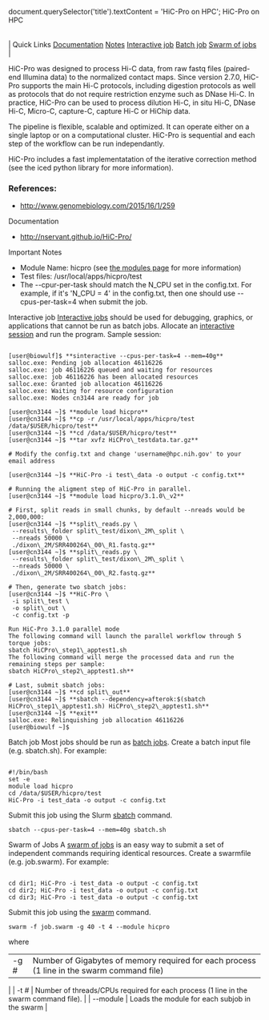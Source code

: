 

document.querySelector('title').textContent = 'HiC-Pro on HPC';
HiC-Pro on HPC


|  |
| --- |
| 
Quick Links
[Documentation](#doc)
[Notes](#notes)
[Interactive job](#int) 
[Batch job](#sbatch) 
[Swarm of jobs](#swarm) 
 |

  HiC-Pro was designed to process Hi-C data, from raw fastq files (paired-end 
 Illumina data) to the normalized contact maps. Since version 2.7.0, HiC-Pro 
 supports the main Hi-C protocols, including digestion protocols as well 
 as protocols that do not require restriction enzyme such as DNase Hi-C. 
 In practice, HiC-Pro can be used to process dilution Hi-C, in situ Hi-C, 
 DNase Hi-C, Micro-C, capture-C, capture Hi-C or HiChip data.  

 The pipeline is flexible, scalable and optimized. It can operate either 
 on a single laptop or on a computational cluster. HiC-Pro is sequential 
 and each step of the workflow can be run independantly.  

 HiC-Pro includes a fast implementatation of the iterative correction method 
 (see the iced python library for more information).


### References:

 * <http://www.genomebiology.com/2015/16/1/259>


Documentation
* <http://nservant.github.io/HiC-Pro/>



Important Notes
* Module Name: hicpro (see [the modules 
 page](/apps/modules.html) for more information)
* Test files: /usr/local/apps/hicpro/test
* The --cpur-per-task should match the N\_CPU set in the config.txt. For example, if it's 'N\_CPU = 4' in the config.txt, then one should use --cpus-per-task=4 when submit the job.





Interactive job
[Interactive jobs](/docs/userguide.html#int) should be used for debugging, graphics, or applications that cannot be run as batch jobs.
Allocate an [interactive session](/docs/userguide.html#int) and run the program. Sample session:



```

[user@biowulf]$ **sinteractive --cpus-per-task=4 --mem=40g**
salloc.exe: Pending job allocation 46116226
salloc.exe: job 46116226 queued and waiting for resources
salloc.exe: job 46116226 has been allocated resources
salloc.exe: Granted job allocation 46116226
salloc.exe: Waiting for resource configuration
salloc.exe: Nodes cn3144 are ready for job

[user@cn3144 ~]$ **module load hicpro**
[user@cn3144 ~]$ **cp -r /usr/local/apps/hicpro/test /data/$USER/hicpro/test**
[user@cn3144 ~]$ **cd /data/$USER/hicpro/test**
[user@cn3144 ~]$ **tar xvfz HiCPro\_testdata.tar.gz**

# Modify the config.txt and change 'username@hpc.nih.gov' to your email address

[user@cn3144 ~]$ **HiC-Pro -i test\_data -o output -c config.txt**

# Running the aligment step of HiC-Pro in parallel.
[user@cn3144 ~]$ **module load hicpro/3.1.0\_v2**

# First, split reads in small chunks, by default --nreads would be 2,000,000:
[user@cn3144 ~]$ **split\_reads.py \
 --results\_folder split\_test/dixon\_2M\_split \
 --nreads 50000 \
 ./dixon\_2M/SRR400264\_00\_R1.fastq.gz** 
[user@cn3144 ~]$ **split\_reads.py \
 --results\_folder split\_test/dixon\_2M\_split \
 --nreads 50000 \
 ./dixon\_2M/SRR400264\_00\_R2.fastq.gz** 

# Then, generate two sbatch jobs:
[user@cn3144 ~]$ **HiC-Pro \
 -i split\_test \
 -o split\_out \
 -c config.txt -p

Run HiC-Pro 3.1.0 parallel mode
The following command will launch the parallel workflow through 5 torque jobs:
sbatch HiCPro\_step1\_apptest1.sh
The following command will merge the processed data and run the remaining steps per sample:
sbatch HiCPro\_step2\_apptest1.sh** 

# Last, submit sbatch jobs:
[user@cn3144 ~]$ **cd split\_out**
[user@cn3144 ~]$ **sbatch --dependency=afterok:$(sbatch HiCPro\_step1\_apptest1.sh) HiCPro\_step2\_apptest1.sh** 
[user@cn3144 ~]$ **exit**
salloc.exe: Relinquishing job allocation 46116226
[user@biowulf ~]$

```




Batch job
Most jobs should be run as [batch jobs](/docs/userguide.html#submit).
Create a batch input file (e.g. sbatch.sh). For example:



```

#!/bin/bash
set -e
module load hicpro
cd /data/$USER/hicpro/test
HiC-Pro -i test_data -o output -c config.txt
```

Submit this job using the Slurm [sbatch](/docs/userguide.html) command.



```
sbatch --cpus-per-task=4 --mem=40g sbatch.sh
```

Swarm of Jobs 
A [swarm of jobs](/apps/swarm.html) is an easy way to submit a set of independent commands requiring identical resources.
Create a swarmfile (e.g. job.swarm). For example:



```

cd dir1; HiC-Pro -i test_data -o output -c config.txt
cd dir2; HiC-Pro -i test_data -o output -c config.txt
cd dir3; HiC-Pro -i test_data -o output -c config.txt
```

Submit this job using the [swarm](/apps/swarm.html) command.



```
swarm -f job.swarm -g 40 -t 4 --module hicpro
```

where
 

|  |  |
| --- | --- |
| -g *#*  | Number of Gigabytes of memory required for each process (1 line in the swarm command file)
  |
| -t *#* | Number of threads/CPUs required for each process (1 line in the swarm command file).
  |
| --module  | Loads the module for each subjob in the swarm  |




